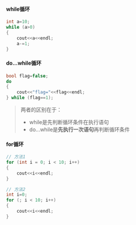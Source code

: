 #### while循环

```c++
int a=10;
while (a>0)
{
    cout<<a<<endl;
    a-=1;
}
```

#### do...while循环

```C++
bool flag=false;
do
{
    cout<<"flag="<<flag<<endl;
} while (flag==1);
```

> 两者的区别在于：
>
> - while是先判断循环条件在执行语句
> - do...while是**先执行一次语句**再判断循环条件



#### for循环

```c++
// 方法1
for (int i = 0; i < 10; i++)
{
    cout<<i<<endl;
}

// 方法2
int i=0;
for (; i < 10; i++)
{
    cout<<i<<endl;
}
```

